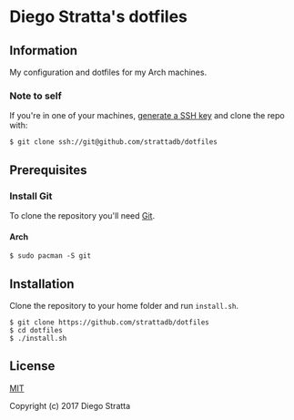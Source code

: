 # Diego Stratta's dotfiles

## Information

My configuration and dotfiles for my Arch machines.

### Note to self

If you're in one of your machines,
[generate a SSH key](https://help.github.com/articles/generating-a-new-ssh-key-and-adding-it-to-the-ssh-agent/)
and clone the repo with:

```shell
$ git clone ssh://git@github.com/strattadb/dotfiles
```

## Prerequisites

### Install Git

To clone the repository you'll need [Git](https://git-scm.com/).

#### Arch

```shell
$ sudo pacman -S git
```

## Installation

Clone the repository to your home folder and run `install.sh`.

```shell
$ git clone https://github.com/strattadb/dotfiles
$ cd dotfiles
$ ./install.sh
```

## License
[MIT](https://opensource.org/licenses/MIT)

Copyright (c) 2017 Diego Stratta
